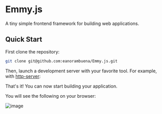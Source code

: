 # Emmy.js

A tiny simple frontend framework for building web applications.

## Quick Start

First clone the repository:

```bash
git clone git@github.com:eanorambuena/Emmy.js.git
```

Then, launch a development server with your favorite tool. For example, with [http-server](https://www.npmjs.com/package/http-server):

That's it! You can now start building your application.

You will see the following on your browser:

![image](https://github.com/eanorambuena/Emmy.js/assets/38821970/897ac5bb-d96e-4a59-9020-ada9dd9eb4ce)
